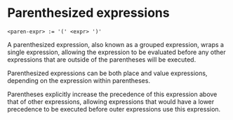 # Parenthesized expressions
```
<paren-expr> := '(' <expr> ')'
```

A parenthesized expression, also known as a grouped expression, wraps a single expression, allowing the expression to be evaluated before any other expressions that are outside of the parentheses will be executed.

Parenthesized expressions can be both place and value expressions, depending on the expression within parentheses.

Parentheses explicitly increase the precedence of this expression above that of other expressions, allowing expressions that would have a lower precedence to be executed before outer expressions use this expression.
